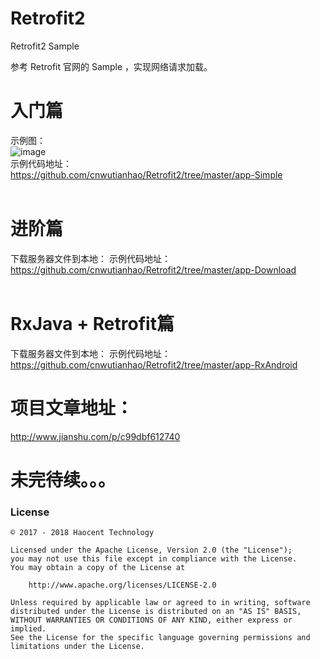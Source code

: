 # Retrofit2
Retrofit2 Sample

参考 Retrofit 官网的 Sample ，实现网络请求加载。

# 入门篇
示例图：
</br>![image](https://github.com/cnwutianhao/Retrofit2/blob/master/screenshoot/Loading%20to%20Content.gif)
</br>示例代码地址：
</br>https://github.com/cnwutianhao/Retrofit2/tree/master/app-Simple
</br>
</br>
# 进阶篇
下载服务器文件到本地：
示例代码地址：
</br>https://github.com/cnwutianhao/Retrofit2/tree/master/app-Download
</br>
</br>
# RxJava + Retrofit篇
下载服务器文件到本地：
示例代码地址：
</br>https://github.com/cnwutianhao/Retrofit2/tree/master/app-RxAndroid

# 项目文章地址：
http://www.jianshu.com/p/c99dbf612740

# 未完待续。。。

### License
```
© 2017 - 2018 Haocent Technology

Licensed under the Apache License, Version 2.0 (the "License");
you may not use this file except in compliance with the License.
You may obtain a copy of the License at

    http://www.apache.org/licenses/LICENSE-2.0

Unless required by applicable law or agreed to in writing, software
distributed under the License is distributed on an "AS IS" BASIS,
WITHOUT WARRANTIES OR CONDITIONS OF ANY KIND, either express or implied.
See the License for the specific language governing permissions and
limitations under the License.
```
